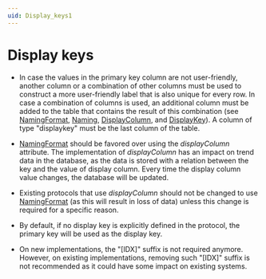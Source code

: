 ```yaml
---
uid: Display_keys1
---
```


# Display keys

- In case the values in the primary key column are not user-friendly, another column or a combination of other columns must be used to construct a more user-friendly label that is also unique for every row. In case a combination of columns is used, an additional column must be added to the table that contains the result of this combination (see [NamingFormat](xref:Protocol.Params.Param.ArrayOptions.NamingFormat), [Naming](xref:Protocol.Params.Param.ArrayOptions-options#naming), [DisplayColumn](xref:Protocol.Params.Param.ArrayOptions-displayColumn), and [DisplayKey](xref:Protocol.Params.Param.ArrayOptions.ColumnOption-type#displaykey)). A column of type "displaykey" must be the last column of the table.

- [NamingFormat](xref:Protocol.Params.Param.ArrayOptions.NamingFormat) should be favored over using the *displayColumn* attribute. The implementation of *displayColumn* has an impact on trend data in the database, as the data is stored with a relation between the key and the value of display column. Every time the display column value changes, the database will be updated.

- Existing protocols that use *displayColumn* should not be changed to use [NamingFormat](xref:Protocol.Params.Param.ArrayOptions.NamingFormat) (as this will result in loss of data) unless this change is required for a specific reason.

- By default, if no display key is explicitly defined in the protocol, the primary key will be used as the display key.

- On new implementations, the "\[IDX\]" suffix is not required anymore. However, on existing implementations, removing such "\[IDX\]" suffix is not recommended as it could have some impact on existing systems.
